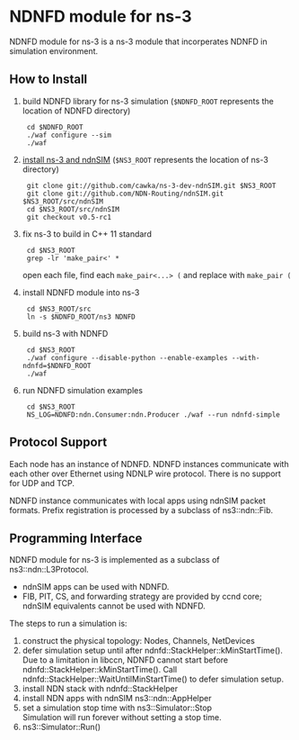 # NDNFD module for ns-3

NDNFD module for ns-3 is a ns-3 module that incorperates NDNFD in simulation environment.

## How to Install

1. build NDNFD library for ns-3 simulation (`$NDNFD_ROOT` represents the location of NDNFD directory)

		cd $NDNFD_ROOT
		./waf configure --sim
		./waf

2. [install ns-3 and ndnSIM](http://ndnsim.net/getting-started.html) (`$NS3_ROOT` represents the location of ns-3 directory)

		git clone git://github.com/cawka/ns-3-dev-ndnSIM.git $NS3_ROOT
		git clone git://github.com/NDN-Routing/ndnSIM.git $NS3_ROOT/src/ndnSIM
		cd $NS3_ROOT/src/ndnSIM
		git checkout v0.5-rc1

3. fix ns-3 to build in C++ 11 standard

		cd $NS3_ROOT
		grep -lr 'make_pair<' *
   open each file, find each `make_pair<...> (` and replace with `make_pair (`

4. install NDNFD module into ns-3

		cd $NS3_ROOT/src
		ln -s $NDNFD_ROOT/ns3 NDNFD

5. build ns-3 with NDNFD  

		cd $NS3_ROOT
		./waf configure --disable-python --enable-examples --with-ndnfd=$NDNFD_ROOT
		./waf

6. run NDNFD simulation examples  

		cd $NS3_ROOT
		NS_LOG=NDNFD:ndn.Consumer:ndn.Producer ./waf --run ndnfd-simple

## Protocol Support

Each node has an instance of NDNFD. NDNFD instances communicate with each other over Ethernet using NDNLP wire protocol. There is no support for UDP and TCP.

NDNFD instance communicates with local apps using ndnSIM packet formats. Prefix registration is processed by a subclass of ns3::ndn::Fib.

## Programming Interface

NDNFD module for ns-3 is implemented as a subclass of ns3::ndn::L3Protocol.

* ndnSIM apps can be used with NDNFD.
* FIB, PIT, CS, and forwarding strategy are provided by ccnd core; ndnSIM equivalents cannot be used with NDNFD.

The steps to run a simulation is:

1. construct the physical topology: Nodes, Channels, NetDevices
2. defer simulation setup until after ndnfd::StackHelper::kMinStartTime().
   Due to a limitation in libccn, NDNFD cannot start before ndnfd::StackHelper::kMinStartTime().
   Call ndnfd::StackHelper::WaitUntilMinStartTime() to defer simulation setup.
3. install NDN stack with ndnfd::StackHelper
4. install NDN apps with ndnSIM ns3::ndn::AppHelper
5. set a simulation stop time with ns3::Simulator::Stop  
   Simulation will run forever without setting a stop time.
6. ns3::Simulator::Run()

